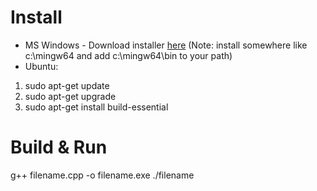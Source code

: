 # Install
* MS Windows - Download installer [here](http://win-builds.org/doku.php/download_and_installation_from_windows) (Note: install somewhere like c:\mingw64 and add c:\mingw64\bin to your path)
* Ubuntu:
1. sudo apt-get update
2. sudo apt-get upgrade
3. sudo apt-get install build-essential


# Build & Run
 g++ filename.cpp -o filename.exe
./filename

